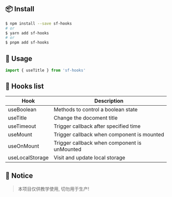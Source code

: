 ## 📦 Install

```bash
$ npm install --save sf-hooks
# or
$ yarn add sf-hooks
# or
$ pnpm add sf-hooks
```

## 🔨 Usage

```js
import { useTitle } from 'sf-hooks'
```

## 🎉 Hooks list

| Hook            | Description                                  |
| --------------- | -------------------------------------------- |
| useBoolean      | Methods to control a boolean state           |
| useTitle        | Change the docoment title                    |
| useTimeout      | Trigger callback after specified time        |
| useMount        | Trigger callback when component is mounted   |
| useOnMount      | Trigger callback when component is unMounted |
| useLocalStorage | Visit and update local storage               |

## 🤝 Notice

> 本项目仅供教学使用, 切勿用于生产!

